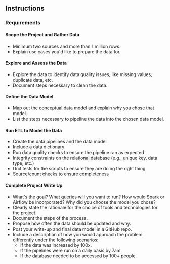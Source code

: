 

## Instructions

### Requirements

#### Scope the Project and Gather Data
- Minimum two sources and more than 1 million rows.
- Explain use cases you'd like to prepare the data for.


#### Explore and Assess the Data
- Explore the data to identify data quality issues, like missing values, duplicate data, etc.
- Document steps necessary to clean the data.

#### Define the Data Model
- Map out the conceptual data model and explain why you chose that model.
- List the steps necessary to pipeline the data into the chosen data model.

#### Run ETL to Model the Data
- Create the data pipelines and the data model
- Include a data dictionary
- Run data quality checks to ensure the pipeline ran as expected
- Integrity constraints on the relational database (e.g., unique key, data type, etc.)
- Unit tests for the scripts to ensure they are doing the right thing
- Source/count checks to ensure completeness

#### Complete Project Write Up
- What's the goal? What queries will you want to run? How would Spark or Airflow be incorporated? Why did you choose the model you chose?
- Clearly state the rationale for the choice of tools and technologies for the project.
- Document the steps of the process.
- Propose how often the data should be updated and why.
- Post your write-up and final data model in a GitHub repo.
- Include a description of how you would approach the problem differently under the following scenarios:
    - If the data was increased by 100x.
    - If the pipelines were run on a daily basis by 7am.
    - If the database needed to be accessed by 100+ people.